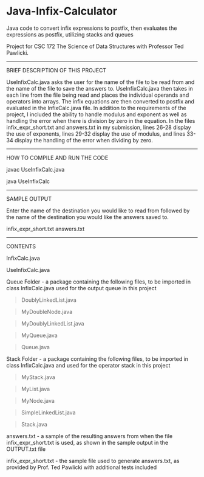 # Java-Infix-Calculator
Java code to convert infix expressions to postfix, then evaluates the expressions as postfix, utilizing stacks and queues

Project for CSC 172 The Science of Data Structures with Professor Ted Pawlicki.

-----

BRIEF DESCRIPTION OF THIS PROJECT

UseInfixCalc.java asks the user for the name of the file to be read from and the name of the file to save the answers to. UseInfixCalc.java then takes in each line from the file being read and places the individual operands and operators into arrays. The infix equations are then converted to postfix and evaluated in the InfixCalc.java file. In addition to the requirements of the project, I included the ability to handle modulus and exponent as well as handling the error when there is division by zero in the equation. In the files infix_expr_short.txt and answers.txt in my submission, lines 26-28 display the use of exponents, lines 29-32 display the use of modulus, and lines 33-34 display the handling of the error when dividing by zero.

-----

HOW TO COMPILE AND RUN THE CODE 

javac UseInfixCalc.java

java UseInfixCalc

-----

SAMPLE OUTPUT 

Enter the name of the destination you would like to read from followed by the name of the destination you would like the answers saved to.

infix_expr_short.txt answers.txt

-----

CONTENTS

InfixCalc.java
  
UseInfixCalc.java
	
Queue Folder - 
	a package containing the following files, to be imported in class InfixCalc.java used for the output queue in this project

 > DoublyLinkedList.java
      
 > MyDoubleNode.java
      
 > MyDoublyLinkedList.java

 > MyQueue.java

 > Queue.java
      
Stack Folder -
		a package containing the following files, to be imported in class InfixCalc.java and used for the operator stack in this project		
		
 > MyStack.java

> MyList.java
      
 > MyNode.java
  
 > SimpleLinkedList.java
  
 > Stack.java

answers.txt - 
		a sample of the resulting answers from when the file infix_expr_short.txt is used, as shown in the sample output in the OUTPUT.txt file

infix_expr_short.txt - 
		the sample file used to generate answers.txt, as provided by Prof. Ted Pawlicki with additional tests included
